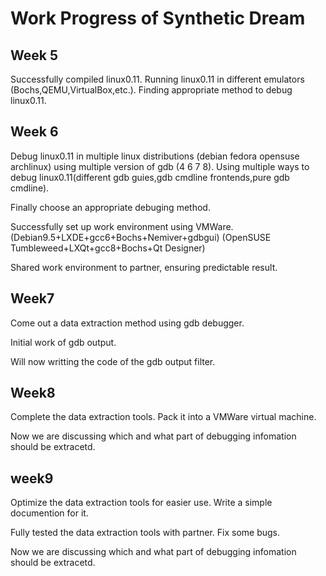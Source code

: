 # Work Progress of Synthetic Dream

## Week 5

Successfully compiled linux0.11.
Running linux0.11 in different emulators (Bochs,QEMU,VirtualBox,etc.).
Finding appropriate method to debug linux0.11.

## Week 6

Debug linux0.11 in multiple linux distributions (debian fedora opensuse archlinux) using multiple version of gdb (4 6 7 8).
Using multiple ways to debug linux0.11(different gdb guies,gdb cmdline frontends,pure gdb cmdline).

Finally choose an appropriate debuging method.

Successfully set up work environment using VMWare.
(Debian9.5+LXDE+gcc6+Bochs+Nemiver+gdbgui)
(OpenSUSE Tumbleweed+LXQt+gcc8+Bochs+Qt Designer)

Shared work environment to partner, ensuring predictable result.

## Week7

Come out a data extraction method using gdb debugger.

Initial work of gdb output.

Will now writting the code of the gdb output filter.

## Week8

Complete the data extraction tools. Pack it into a VMWare virtual machine.

Now we are discussing which and what part of debugging infomation should be extracetd.

## week9

Optimize the data extraction tools for easier use. 
Write a simple documention for it.

Fully tested the data extraction tools with partner. Fix some bugs.

Now we are discussing which and what part of debugging infomation should be extracetd.
